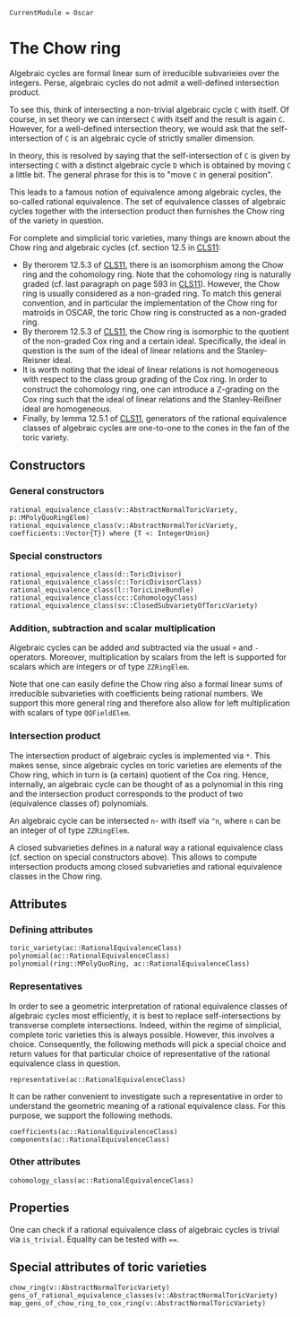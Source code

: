 ```@meta
CurrentModule = Oscar
```

# The Chow ring

Algebraic cycles are formal linear sum of irreducible
subvarieies over the integers. Perse, algebraic cycles
do not admit a well-defined intersection product.

To see this, think of intersecting a non-trivial algebraic
cycle `C` with itself. Of course, in set theory we can
intersect `C` with itself and the result is again `C`.
However, for a well-defined intersection theory, we would
ask that the self-intersection of `C` is an algebraic
cycle of strictly smaller dimension.

In theory, this is resolved by saying that the
self-intersection of `C` is given by intersecting `C` with
a distinct algebraic cycle `D` which is obtained by moving
`C` a little bit. The general phrase for this is to "move
`C` in general position".

This leads to a famous notion of equivalence among algebraic
cycles, the so-called rational equivalence. The set of
equivalence classes of algebraic cycles together with the
intersection product then furnishes the Chow ring of
the variety in question.

For complete and simplicial toric varieties, many things are
known about the Chow ring and algebraic cycles (cf. section 12.5
in [CLS11](@cite):
* By therorem 12.5.3 of [CLS11](@cite), there is an isomorphism
among the Chow ring and the cohomology ring. Note that the
cohomology ring is naturally graded (cf. last paragraph
on page 593 in [CLS11](@cite)). However, the Chow ring
is usually considered as a non-graded ring. To match this general
convention, and in particular the implementation of the Chow ring
for matroids in OSCAR, the toric Chow ring is constructed as a
non-graded ring.
* By therorem 12.5.3 of [CLS11](@cite), the Chow ring is isomorphic
to the quotient of the non-graded Cox ring and a certain ideal.
Specifically, the ideal in question is the sum of the ideal of
linear relations and the Stanley-Reisner ideal.
* It is worth noting that the ideal of linear relations is not
homogeneous with respect to the class group grading of the Cox ring.
In order to construct the cohomology ring, one can introduce a
$\mathbb{Z}$-grading on the Cox ring such that the ideal of linear
relations and the Stanley-Reißner ideal are homogeneous.
* Finally, by lemma 12.5.1 of [CLS11](@cite), generators of the
rational equivalence classes of algebraic cycles are one-to-one to
the cones in the fan of the toric variety.


## Constructors

### General constructors

```@docs
rational_equivalence_class(v::AbstractNormalToricVariety, p::MPolyQuoRingElem)
rational_equivalence_class(v::AbstractNormalToricVariety, coefficients::Vector{T}) where {T <: IntegerUnion}
```

### Special constructors

```@docs
rational_equivalence_class(d::ToricDivisor)
rational_equivalence_class(c::ToricDivisorClass)
rational_equivalence_class(l::ToricLineBundle)
rational_equivalence_class(cc::CohomologyClass)
rational_equivalence_class(sv::ClosedSubvarietyOfToricVariety)
```

### Addition, subtraction and scalar multiplication

Algebraic cycles can be added and subtracted via the usual `+` and `-`
operators. Moreover, multiplication by scalars from the left is supported
for scalars which are integers or of type `ZZRingElem`.

Note that one can easily define the Chow ring also a formal linear sums of
irreducible subvarieties with coefficients being rational numbers. We
support this more general ring and therefore also allow for left
multiplication with scalars of type `QQFieldElem`.

### Intersection product

The intersection product of algebraic cycles is implemented via `*`.
This makes sense, since algebraic cycles on toric varieties are
elements of the Chow ring, which in turn is (a certain) quotient of
the Cox ring. Hence, internally, an algebraic cycle can be thought
of as a polynomial in this ring and the intersection product
corresponds to the product of two (equivalence classes of) polynomials.

An algebraic cycle can be intersected `n`- with itself via `^n`,
where `n` can be an integer of of type `ZZRingElem`.

A closed subvarieties defines in a natural way a rational equivalence
class (cf. section on special constructors above). This allows to
compute intersection products among closed subvarieties and rational
equivalence classes in the Chow ring.


## Attributes

### Defining attributes

```@docs
toric_variety(ac::RationalEquivalenceClass)
polynomial(ac::RationalEquivalenceClass)
polynomial(ring::MPolyQuoRing, ac::RationalEquivalenceClass)
```

### Representatives

In order to see a geometric interpretation of rational equivalence
classes of algebraic cycles most efficiently, it is best to replace
self-intersections by transverse complete intersections. Indeed,
within the regime of simplicial, complete toric varieties this is
always possible. However, this involves a choice. Consequently,
the following methods will pick a special choice and return
values for that particular choice of representative of the rational
equivalence class in question.

```@docs
representative(ac::RationalEquivalenceClass)
```
It can be rather convenient to investigate such a representative in
order to understand the geometric meaning of a rational equivalence
class. For this purpose, we support the following methods.
```@docs
coefficients(ac::RationalEquivalenceClass)
components(ac::RationalEquivalenceClass)
```


### Other attributes

```@docs
cohomology_class(ac::RationalEquivalenceClass)
```


## Properties

One can check if a rational equivalence class of algebraic cycles
is trivial via `is_trivial`. Equality can be tested with `==`.


## Special attributes of toric varieties

```@docs
chow_ring(v::AbstractNormalToricVariety)
gens_of_rational_equivalence_classes(v::AbstractNormalToricVariety)
map_gens_of_chow_ring_to_cox_ring(v::AbstractNormalToricVariety)
```
